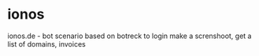 # ionos
ionos.de - bot scenario based on botreck to login make a screnshoot, get a list of domains, invoices 
